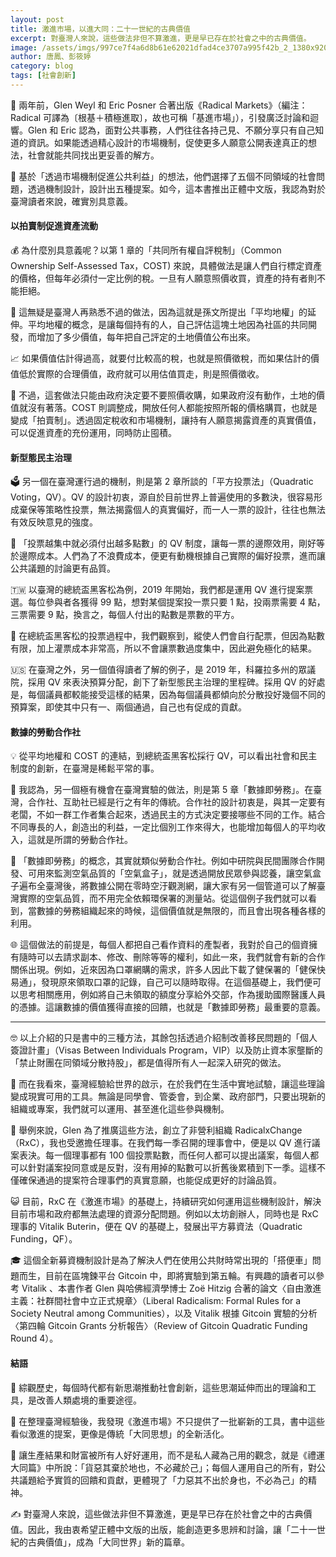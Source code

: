 ```yaml
---
layout: post
title: 激進市場，以進大同：二十一世紀的古典價值
excerpt: 對臺灣人來說，這些做法非但不算激進，更是早已存在於社會之中的古典價值。
image: /assets/imgs/997ce7f4a6d8b61e62021dfad4ce3707a995f42b_2_1380x920.jpeg
author: 唐鳳、彭筱婷
category: blog
tags: [社會創新]
---
```


🙋 兩年前，Glen Weyl 和 Eric Posner 合著出版《Radical Markets》（編注：Radical 可譯為〔根基＋積極進取〕，故也可稱「基進市場」），引發廣泛討論和迴響。Glen 和 Eric 認為，面對公共事務，人們往往各持己見、不願分享只有自己知道的資訊。如果能透過精心設計的市場機制，促使更多人願意公開表達真正的想法，社會就能共同找出更妥善的解方。

🖖 基於「透過市場機制促進公共利益」的想法，他們選擇了五個不同領域的社會問題，透過機制設計，設計出五種提案。如今，這本書推出正體中文版，我認為對於臺灣讀者來說，確實別具意義。

#### 以拍賣制促進資產流動

💰 為什麼別具意義呢？以第 1 章的「共同所有權自評稅制」（Common Ownership Self-Assessed Tax，COST) 來說，具體做法是讓人們自行標定資產的價格，但每年必須付一定比例的稅。一旦有人願意照價收買，資產的持有者則不能拒絕。

📝 這無疑是臺灣人再熟悉不過的做法，因為這就是孫文所提出「平均地權」的延伸。平均地權的概念，是讓每個持有的人，自己評估這塊土地因為社區的共同開發，而增加了多少價值，每年把自己評定的土地價值公布出來。

📈 如果價值估計得過高，就要付比較高的稅，也就是照價徵稅，而如果估計的價值低於實際的合理價值，政府就可以用估值買走，則是照價徵收。

🔨 不過，這套做法只能由政府決定要不要照價收購，如果政府沒有動作，土地的價值就沒有著落。COST 則調整成，開放任何人都能按照所報的價格購買，也就是變成「拍賣制」。透過固定稅收和市場機制，讓持有人願意揭露資產的真實價值，可以促進資產的充份運用，同時防止囤積。

#### 新型態民主治理

🗳️ 另一個在臺灣運行過的機制，則是第 2 章所談的「平方投票法」（Quadratic Voting，QV）。QV 的設計初衷，源自於目前世界上普遍使用的多數決，很容易形成棄保等策略性投票，無法揭露個人的真實偏好，而一人一票的設計，往往也無法有效反映意見的強度。

🎨 「投票越集中就必須付出越多點數」的 QV 制度，讓每一票的邊際效用，剛好等於邊際成本。人們為了不浪費成本，便更有動機根據自己實際的偏好投票，進而讓公共議題的討論更有品質。

🇹🇼 以臺灣的總統盃黑客松為例，2019 年開始，我們都是運用 QV 進行提案票選。每位參與者各獲得 99 點，想對某個提案投一票只要 1 點，投兩票需要 4 點，三票需要 9 點，換言之，每個人付出的點數是票數的平方。

🗽 在總統盃黑客松的投票過程中，我們觀察到，縱使人們會自行配票，但因為點數有限，加上灌票成本非常高，所以不會讓票數過度集中，因此避免極化的結果。

🇺🇸 在臺灣之外，另一個值得讀者了解的例子，是 2019 年，科羅拉多州的眾議院，採用 QV 來表決預算分配，創下了新型態民主治理的里程碑。採用 QV 的好處是，每個議員都較能接受這樣的結果，因為每個議員都傾向於分散投好幾個不同的預算案，即使其中只有一、兩個通過，自己也有促成的貢獻。

#### 數據的勞動合作社

💡 從平均地權和 COST 的連結，到總統盃黑客松採行 QV，可以看出社會和民主制度的創新，在臺灣是稀鬆平常的事。

🔢 我認為，另一個極有機會在臺灣實驗的做法，則是第 5 章「數據即勞務」。在臺灣，合作社、互助社已經是行之有年的傳統。合作社的設計初衷是，與其一定要有老闆，不如一群工作者集合起來，透過民主的方式決定要接哪些不同的工作。結合不同專長的人，創造出的利益，一定比個別工作來得大，也能增加每個人的平均收入，這就是所謂的勞動合作社。

🌹 「數據即勞務」的概念，其實就類似勞動合作社。例如中研院與民間團隊合作開發、可用來監測空氣品質的「空氣盒子」，就是透過開放民眾參與認養，讓空氣盒子遍布全臺灣後，將數據公開在零時空汙觀測網，讓大家有另一個管道可以了解臺灣實際的空氣品質，而不用完全依賴環保署的測量站。從這個例子我們就可以看到，當數據的勞務組織起來的時候，這個價值就是無限的，而且會出現各種各樣的利用。

🌐 這個做法的前提是，每個人都把自己看作資料的產製者，我對於自己的個資擁有隨時可以去請求副本、修改、刪除等等的權利，如此一來，我們就會有新的合作關係出現。例如，近來因為口罩網購的需求，許多人因此下載了健保署的「健保快易通」，發現原來領取口罩的記錄，自己可以隨時取得。在這個基礎上，我們便可以思考相關應用，例如將自己未領取的額度分享給外交部，作為援助國際醫護人員的憑據。這讓數據的價值獲得直接的回饋，也就是「數據即勞務」最重要的意義。

---

🤓 以上介紹的只是書中的三種方法，其餘包括透過介紹制改善移民問題的「個人簽證計畫」（Visas Between Individuals Program，VIP）以及防止資本家壟斷的「禁止財團在同領域分散持股」，都是值得所有人一起深入研究的做法。

🌱 而在我看來，臺灣經驗給世界的啟示，在於我們在生活中實地試驗，讓這些理論變成現實可用的工具。無論是同學會、管委會，到企業、政府部門，只要出現新的組織或專案，我們就可以運用、甚至進化這些參與機制。

💯 舉例來說，Glen 為了推廣這些方法，創立了非營利組織 RadicalxChange（RxC），我也受邀擔任理事。在我們每一季召開的理事會中，便是以 QV 進行議案表決。每一個理事都有 100 個投票點數，而任何人都可以提出議案，每個人都可以針對議案投同意或是反對，沒有用掉的點數可以折舊後累積到下一季。這樣不僅確保通過的提案符合理事們的真實意願，也能促成更好的討論品質。

😺 目前，RxC 在《激進市場》的基礎上，持續研究如何運用這些機制設計，解決目前市場和政府都無法處理的資源分配問題。例如以太坊創辦人，同時也是 RxC 理事的 Vitalik Buterin，便在 QV 的基礎上，發展出平方募資法（Quadratic Funding，QF）。

🎓 這個全新募資機制設計是為了解決人們在使用公共財時常出現的「搭便車」問題而生，目前在區塊鍊平台 Gitcoin 中，即將實驗到第五輪。有興趣的讀者可以參考 Vitalik 、本書作者 Glen 與哈佛經濟學博士 Zoë Hitzig 合著的論文〈自由激進主義：社群間社會中立正式規章〉（Liberal Radicalism: Formal Rules for a Society Neutral among Communities），以及 Vitalik 根據 Gitcoin 實驗的分析〈第四輪 Gitcoin Grants 分析報告〉（Review of Gitcoin Quadratic Funding Round 4）。

#### 結語

🚸 綜觀歷史，每個時代都有新思潮推動社會創新，這些思潮延伸而出的理論和工具，是改善人類處境的重要途徑。

🏡 在整理臺灣經驗後，我發現《激進市場》不只提供了一批嶄新的工具，書中這些看似激進的提案，更像是傳統「大同思想」的全新活化。

📜 讓生產結果和財富被所有人好好運用，而不是私人藏為己用的觀念，就是《禮運大同篇》中所說：「貨惡其棄於地也，不必藏於己」；每個人運用自己的所有，對公共議題給予實質的回饋和貢獻，更體現了「力惡其不出於身也，不必為己」的精神。

✍️ 對臺灣人來說，這些做法非但不算激進，更是早已存在於社會之中的古典價值。因此，我由衷希望正體中文版的出版，能創造更多思辨和討論，讓「二十一世紀的古典價值」，成為「大同世界」新的篇章。
